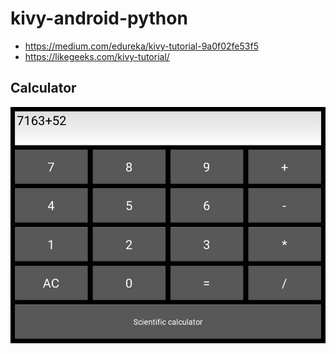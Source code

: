 # kivy-android-python
- https://medium.com/edureka/kivy-tutorial-9a0f02fe53f5
- https://likegeeks.com/kivy-tutorial/

## Calculator

[![ss](https://github.com/imvickykumar999/kivy-android-python/blob/main/calculator/screenshot.jpg?raw=true)](https://github.com/imvickykumar999/kivy-android-python/blob/main/calculator/calci.py)
